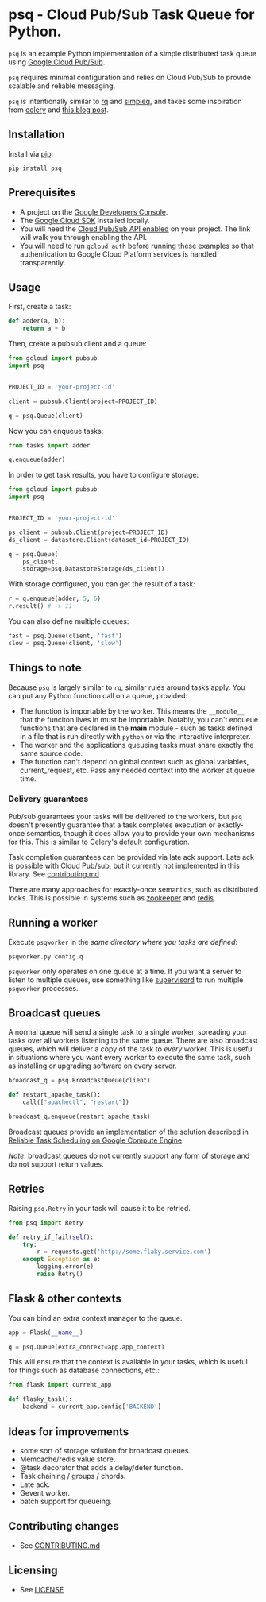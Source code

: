 # psq - Cloud Pub/Sub Task Queue for Python.

``psq`` is an example Python implementation of a simple distributed task queue using [Google Cloud Pub/Sub](https://cloud.google.com/pubsub/).

``psq`` requires minimal configuration and relies on Cloud Pub/Sub to provide scalable and reliable messaging. 

``psq`` is intentionally similar to [rq](http://python-rq.org/) and [simpleq](https://github.com/rdegges/simpleq), and takes some inspiration from [celery](http://www.celeryproject.org/) and [this blog post](http://jeffknupp.com/blog/2014/02/11/a-celerylike-python-task-queue-in-55-lines-of-code/).


## Installation

Install via [pip](https://pypi.python.org/pypi/pip):

    pip install psq

## Prerequisites

* A project on the [Google Developers Console](https://console.developers.google.com).
* The [Google Cloud SDK](https://cloud.google.com/sdk) installed locally.
* You will need the [Cloud Pub/Sub API enabled](https://console.developers.google.com/flows/enableapi?apiid=datastore,pubsub) on your project. The link will walk you through enabling the API.
* You will need to run ``gcloud auth`` before running these examples so that authentication to Google Cloud Platform services is handled transparently.

## Usage

First, create a task:

```python
def adder(a, b):
    return a + b
```

Then, create a pubsub client and a queue:

```python
from gcloud import pubsub
import psq


PROJECT_ID = 'your-project-id'

client = pubsub.Client(project=PROJECT_ID)

q = psq.Queue(client)
```

Now you can enqueue tasks:

```python
from tasks import adder

q.enqueue(adder)
```

In order to get task results, you have to configure storage:

```python
from gcloud import pubsub
import psq


PROJECT_ID = 'your-project-id'

ps_client = pubsub.Client(project=PROJECT_ID)
ds_client = datastore.Client(dataset_id=PROJECT_ID)

q = psq.Queue(
    ps_client,
    storage=psq.DatastoreStorage(ds_client))
```

With storage configured, you can get the result of a task:

```python
r = q.enqueue(adder, 5, 6)
r.result() # -> 11
```

You can also define multiple queues:

```python
fast = psq.Queue(client, 'fast')
slow = psq.Queue(client, 'slow')
```

## Things to note

Because ``psq`` is largely similar to ``rq``, similar rules around tasks apply. You can put any Python function call on a queue, provided:

 * The function is importable by the worker. This means the ``__module__`` that the funciton lives in must be importable. Notably, you can't enqueue functions that are declared in the __main__ module - such as tasks defined in a file that is run directly with ``python`` or via the interactive interpreter.
 * The worker and the applications queueing tasks must share exactly the same source code.
 * The function can't depend on global context such as global variables, current_request, etc. Pass any needed context into the worker at queue time.

### Delivery guarantees 

Pub/sub guarantees your tasks will be delivered to the workers, but ``psq`` doesn't presently guarantee that a task completes execution or exactly-once semantics, though it does allow you to provide your own mechanisms for this. This is similar to Celery's [default](http://celery.readthedocs.org/en/latest/faq.html#faq-acks-late-vs-retry) configuration.

Task completion guarantees can be provided via late ack support. Late ack is possible with Cloud Pub/sub, but it currently not implemented in this library. See [contributing.md](CONTRIBUTING.md).

There are many approaches for exactly-once semantics, such as distributed locks. This is possible in systems such as [zookeeper](http://zookeeper.apache.org/doc/r3.1.2/recipes.html#sc_recipes_Locks) and [redis](http://redis.io/topics/distlock).

## Running a worker

Execute ``psqworker`` in the *same directory where you tasks are defined*:

    psqworker.py config.q

``psqworker`` only operates on one queue at a time. If you want a server to listen to multiple queues, use something like [supervisord](http://supervisord.org/) to run multiple ``psqworker`` processes.


## Broadcast queues

A normal queue will send a single task to a single worker, spreading your tasks over all workers listening to the same queue. There are also broadcast queues, which will deliver a copy of the task to *every* worker. This is useful in situations where you want every worker to execute the same task, such as installing or upgrading software on every server.

```python
broadcast_q = psq.BroadcastQueue(client)

def restart_apache_task():
    call(["apachectl", "restart"])

broadcast_q.enqueue(restart_apache_task)
```

Broadcast queues provide an implementation of the solution described in [Reliable Task Scheduling on Google Compute Engine](https://cloud.google.com/solutions/reliable-task-scheduling-compute-engine).

*Note*: broadcast queues do not currently support any form of storage and do not support return values.

## Retries

Raising ``psq.Retry`` in your task will cause it to be retried.

```python
from psq import Retry

def retry_if_fail(self):
    try:
        r = requests.get('http://some.flaky.service.com')
    except Exception as e:
        logging.error(e)
        raise Retry()
```

## Flask & other contexts

You can bind an extra context manager to the queue.

```python
app = Flask(__name__)

q = psq.Queue(extra_context=app.app_context)
```

This will ensure that the context is available in your tasks, which is useful for things such as database connections, etc.:


```python
from flask import current_app

def flasky_task():
    backend = current_app.config['BACKEND']
```

## Ideas for improvements

* some sort of storage solution for broadcast queues.
* Memcache/redis value store.
* @task decorator that adds a delay/defer function.
* Task chaining / groups / chords.
* Late ack.
* Gevent worker.
* batch support for queueing.

## Contributing changes

* See [CONTRIBUTING.md](CONTRIBUTING.md)

## Licensing

* See [LICENSE](LICENSE)
